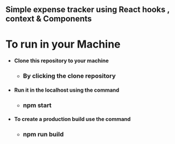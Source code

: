 ## Simple expense tracker using React hooks , context & Components
# To run in your Machine

   - #### Clone this repository to your machine
       + ### By clicking the clone repository
   - #### Run it in the localhost using the command
       + ### npm start
   - #### To create a production build use the command
       + ### npm run build
